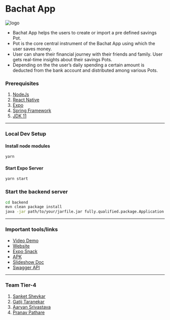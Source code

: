 # Bachat App
![logo](https://hackrx.s3.ap-south-1.amazonaws.com/bachat+(2).png)
- Bachat App helps the users to create or import a pre defined savings Pot. 
- Pot is the core central instrument of the Bachat App using which the user saves money. 
- User can share their financial journey with their friends and family. User gets real-time insights about their savings Pots. 
- Depending on the the user’s daily spending a certain amount is deducted from the bank account and distributed among various Pots. 


### Prerequisites
1. [NodeJs](https://nodejs.org/en/download/)
3. [React Native](https://reactnative.dev/)
3. [Expo](https://expo.dev/)
4. [Spring Framework](https://spring.io/projects/spring-framework)
5. [JDK 11](https://www.oracle.com/in/java/technologies/javase-jdk11-downloads.html)


---
### Local Dev Setup

#### Install node modules
```sh
yarn
```

#### Start Expo Server
```sh
yarn start
```

### Start the backend server
```sh
cd backend
mvn clean package install
java -jar path/to/your/jarfile.jar fully.qualified.package.Application
```

---
### Important tools/links
- [Video Demo](https://gist.github.com/nishanthbhat07/4ce3206f784734282ac5e817dd6366af)
- [Website](https://thoughtful-tiger-5e817.netlify.app/)
- [Expo Snack](https://snack.expo.dev/@sanketshevkar/github.com-sanketshevkar-zeta-demo)
- [APK](https://exp-shell-app-assets.s3.us-west-1.amazonaws.com/android/%40gatij10/zeta-02f2a00bf2a743a39ad8fa8009d553e9-signed.apk)
- [Slideshow Doc](https://docs.google.com/presentation/d/1tJ-ixMlejhV87MCwbXpwk_QKymq2WQZkHNjBSondraQ/edit?usp=sharing)
- [Swagger API](http://13.233.146.7:8084/swagger-ui.html#/)

---

### Team Tier-4
1. [Sanket Shevkar](https://github.com/sanketshevkar)
2. [Gatij Taranekar](https://github.com/gatij10)
3. [Aaryan Srivastava](https://github.com/aaryan11-hash)
4. [Pranav Pathare](https://github.com/Pranavpathare)